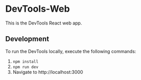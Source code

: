 # DevTools-Web

This is the DevTools React web app.

## Development

To run the DevTools locally, execute the following commands:
1. `npm install`
2. `npm run dev`
3. Navigate to http://localhost:3000
